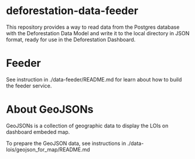 # deforestation-data-feeder

This repository provides a way to read data from the Postgres database with the Deforestation Data Model and write it to the local directory in JSON format, ready for use in the Deforestation Dashboard.

# Feeder

See instruction in ./data-feeder/README.md for learn about how to build the feeder service.

# About GeoJSONs

GeoJSONs is a collection of geographic data to display the LOIs on dashboard embeded map.

To prepare the GeoJSON data, see instructions in ./data-lois/geojson_for_map/README.md
